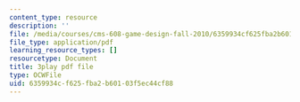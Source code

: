 ```yaml
---
content_type: resource
description: ''
file: /media/courses/cms-608-game-design-fall-2010/6359934cf625fba2b60103f5ec44cf88_68558.pdf
file_type: application/pdf
learning_resource_types: []
resourcetype: Document
title: 3play pdf file
type: OCWFile
uid: 6359934c-f625-fba2-b601-03f5ec44cf88
---
```

